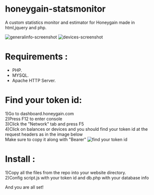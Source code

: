 # honeygain-statsmonitor

A custom statistics monitor and estimator for Honeygain made in html,jquery and php.

![generalinfo-screenshot](https://i.imgur.com/93htprw.png) 
![devices-screenshot](https://i.imgur.com/cJrxG0o.png)


# Requirements :

  - PHP.
  - MYSQL.
  - Apache HTTP Server.

# Find your token id:

1)Go to dashboard.honeygain.com \
2)Press F12 to enter console\
3)Click the "Network" tab and press F5\
4)Click on balances or devices and you should find your token id at the request headers as in the image below\
Make sure to copy it along with "Bearer"
![find your token id](https://i.imgur.com/YYOQpQ3.png) 


# Install :

 1)Copy all the files from the repo into your website directory.\
 2)Config script.js with your token id and db.php with your database info 
 

 
 And you are all set!
